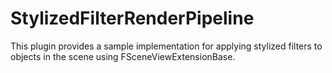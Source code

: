 # StylizedFilterRenderPipeline
This plugin provides a sample implementation for applying stylized filters to objects in the scene using FSceneViewExtensionBase.
